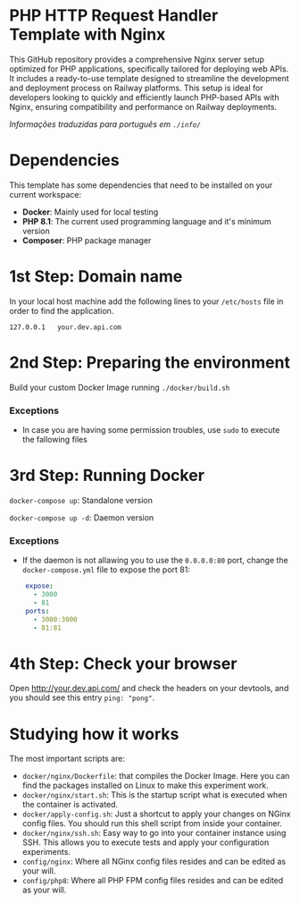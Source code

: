 # PHP HTTP Request Handler Template with Nginx
This GitHub repository provides a comprehensive Nginx server setup optimized for PHP applications, specifically tailored for deploying web APIs. It includes a ready-to-use template designed to streamline the development and deployment process on Railway platforms. This setup is ideal for developers looking to quickly and efficiently launch PHP-based APIs with Nginx, ensuring compatibility and performance on Railway deployments.

*Informações traduzidas para português em `./info/`*

# Dependencies
This template has some dependencies that need to be installed on your current workspace:
- **Docker**: Mainly used for local testing
- **PHP 8.1**: The current used programming language and it's minimum version
- **Composer**: PHP package manager

# 1st Step: Domain name
In your local host machine add the following lines to your `/etc/hosts` file in order to find the application.
```
127.0.0.1   your.dev.api.com
```

# 2nd Step: Preparing the environment
Build your custom Docker Image running `./docker/build.sh`

### Exceptions
- In case you are having some permission troubles, use `sudo` to execute the fallowing files


# 3rd Step: Running Docker
`docker-compose up`: Standalone version

`docker-compose up -d`: Daemon version

### Exceptions
- If the daemon is not allawing you to use the `0.0.0.0:80` port, change the `docker-compose.yml` file to expose the port 81:
```yml
    expose:
      - 3000
      - 81
    ports:
      - 3000:3000
      - 81:81
```

# 4th Step: Check your browser
Open http://your.dev.api.com/ and check the headers on your devtools, and you should see this entry `ping: "pong"`.

# Studying how it works
The most important scripts are:
- `docker/nginx/Dockerfile`: that compiles the Docker Image. Here you can find the packages installed on Linux to make
  this experiment work.
- `docker/nginx/start.sh`: This is the startup script what is executed when the container is activated.
- `docker/apply-config.sh`: Just a shortcut to apply your changes on NGinx config files. You should run this shell script
  from inside your container.
- `docker/nginx/ssh.sh`: Easy way to go into your container instance using SSH. This allows you to execute tests and apply
  your configuration experiments.
- `config/nginx`: Where all NGinx config files resides and can be edited as your will.
- `config/php8`: Where all PHP FPM config files resides and can be edited as your will.
